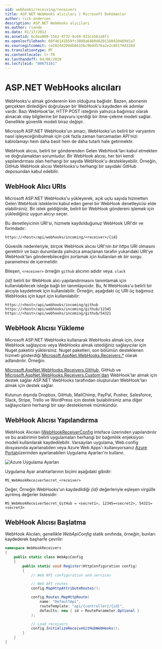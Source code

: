 ```yaml
---
uid: webhooks/receiving/receivers
title: ASP.NET WebHooks alıcıları | Microsoft Dokümanlar
author: rick-anderson
description: ASP.NET WebHooks alıcıları
ms.author: riande
ms.date: 01/17/2012
ms.assetid: 6cdea089-15b2-4732-8c68-921ca561a8f1
ms.openlocfilehash: 60f46141b59fc3888a6480d8201160420469d1a7
ms.sourcegitcommit: ce28244209db8615bc9bdd576a2e2c88174d318d
ms.translationtype: MT
ms.contentlocale: tr-TR
ms.lasthandoff: 04/06/2020
ms.locfileid: "80675161"
---
```

# <a name="aspnet-webhooks-receivers"></a>ASP.NET WebHooks alıcıları

WebHooks'u almak gönderenin kim olduğuna bağlıdır. Bazen, abonenin gerçekten dinlediğini doğrulayan bir WebHook'u kaydeden ek adımlar vardır. Bazı WebHook'lar, HTTP POST isteğinin yalnızca bağımsız olarak alınacak olay bilgilerine bir başvuru içerdiği bir itme-çekme modeli sağlar. Genellikle güvenlik modeli biraz değişir.

Microsoft ASP.NET WebHooks'un amacı, WebHooks'un belirli bir varyantını nasıl işleyeceğinibulmak için çok fazla zaman harcamadan API'nizi kablolamayı hem daha basit hem de daha tutarlı hale getirmektir.

WebHook alıcısı, belirli bir gönderenden Gelen WebHook'ları kabul etmekten ve doğrulamaktan sorumludur. Bir WebHook alıcısı, her biri kendi yapılandırması olan herhangi bir sayıda WebHook'u destekleyebilir. Örneğin, GitHub WebHook alıcısı WebHooks'u herhangi bir sayıdaki GitHub deposundan kabul edebilir.

## <a name="webhook-receiver-uris"></a>WebHook Alıcı URIs

Microsoft ASP.NET WebHooks'u yükleyerek, açık uçlu sayıda hizmetten Gelen WebHook isteklerini kabul eden genel bir WebHook denetleyicisi elde elabilirsiniz. Bir istek geldiğinde, belirli bir WebHook göndereni işlemek için yüklediğiniz uygun alıcıyı seçer.

Bu denetleyicinin URI'si, hizmete kaydolduğunuz WebHook URI'dir ve formdadır:

```
https://<host>/api/webhooks/incoming/<receiver>/{id}
```

Güvenlik nedenleriyle, birçok WebHook alıcısı URI'nin *bir https* URI olmasını gerektirir ve bazı durumlarda yalnızca amaçlanan tarafın yukarıdaki URI'ye WebHook'ları gönderebileceğini zorlamak için kullanılan ek bir sorgu parametresi de içermelidir.

Bileşen, `<receiver>` örneğin `github` alıcının adıdır veya. `slack`

*{id}* belirli bir WebHook alıcı yapılandırmasını tanımlamak için kullanılabilecek isteğe bağlı bir tanımlayıcıdır. Bu, N WebHooks'u belirli bir alıcıyla kaydetmek için kullanılabilir. Örneğin, aşağıdaki üç URI üç bağımsız WebHooks için kayıt için kullanılabilir:

```
https://<host>/api/webhooks/incoming/github
https://<host>/api/webhooks/incoming/github/12345
https://<host>/api/webhooks/incoming/github/54321
```

## <a name="installing-a-webhook-receiver"></a>WebHook Alıcısı Yükleme

Microsoft ASP.NET WebHooks kullanarak WebHooks almak için, önce WebHook sağlayıcısı veya WebHooks almak istediğiniz sağlayıcılar için Nuget paketini yüklersiniz. Nuget paketleri, son bölümün desteklenen hizmeti gösterdiği [Microsoft.AspNet.WebHooks.Receivers.*](https://www.nuget.org/packages?q=Microsoft.AspNet.WebHooks.Receivers) olarak adlandırılır. Örneğin:

[Microsoft.AspNet.WebHooks.Receivers.GitHub,](https://www.nuget.org/packages?q=Microsoft.AspNet.WebHooks.Receivers.GitHub) GitHub ve [Microsoft.AspNet.WebHooks.Receivers.Custom'dan](https://www.nuget.org/packages?q=Microsoft.AspNet.WebHooks.Receivers.Custom) WebHook'lar almak için destek sağlar ASP.NET WebHooks tarafından oluşturulan WebHook'ları almak için destek sağlar.

Kutunun dışında Dropbox, GitHub, MailChimp, PayPal, Pusher, Salesforce, Slack, Stripe, Trello ve WordPress için destek bulabilirsiniz ama diğer sağlayıcıların herhangi bir sayı desteklemek mümkündür.

## <a name="configuring-a-webhook-receiver"></a>WebHook Alıcısı Yapılandırma

WebHook Alıcıları [IWebHookReceiverConfig](https://github.com/aspnet/WebHooks/blob/master/src/Microsoft.AspNet.WebHooks.Receivers/WebHooks/IWebHookReceiverConfig.cs) inteface üzerinden yapılandırılır ve bu arabirimin belirli uygulamaları herhangi bir bağımlılık enjeksiyon modeli kullanılarak kaydedilebilir. Varsayılan uygulama, Web.config dosyasında ayarlanabilen veya Azure Web Apps'ı kullanıyorsanız [Azure Portalı](https://portal.azure.com/)üzerinden ayarlanabilen Uygulama Ayarları'nı kullanır.

![Azure Uygulama Ayarları](_static/AzureAppSettings.png)

Uygulama Ayar anahtarlarının biçimi aşağıdaki gibidir:

```
MS_WebHookReceiverSecret_<receiver>
```

Değer, Örneğin WebHooks'un kaydedildiği *{id}* değerleriyle eşleşen virgülle ayrılmış değerler listesidir:

```
MS_WebHookReceiverSecret_GitHub = <secret1>, 12345=<secret2>, 54321=<secret3>
```

## <a name="initializing-a-webhook-receiver"></a>WebHook Alıcısı Başlatma

WebHook Alıcıları, genellikle *WebApiConfig* statik sınıfında, örneğin, bunları kaydederek başharfe çevrilir:

```csharp
namespace WebHookReceivers
{
    public static class WebApiConfig
    {
        public static void Register(HttpConfiguration config)
        {
            // Web API configuration and services

            // Web API routes
            config.MapHttpAttributeRoutes();

            config.Routes.MapHttpRoute(
                name: "DefaultApi",
                routeTemplate: "api/{controller}/{id}",
                defaults: new { id = RouteParameter.Optional }
            );

            // Load receivers
            config.InitializeReceiveGitHubWebHooks();
        }
    }
}
```
